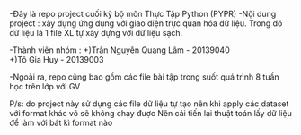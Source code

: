 -Đây là repo project cuối kỳ bộ môn Thực Tập Python (PYPR)
-Nội dung project : xây dựng ứng dụng với giao diện trực quan hóa dữ liệu. 
Trong đó dữ liệu là 1 file XL tự xây dựng với dữ liệu sạch.

-Thành viên nhóm : 
	+)Trần Nguyễn Quang Lâm	- 20139040	
	+)Tô Gia Huy - 20139003

-Ngoài ra, repo cũng bao gồm các file bài tập trong suốt quá trình 8 tuần học trên lớp với GV

P/s: do project này sử dụng các file dữ liệu tự tạo nên khi apply các dataset với format khác vô sẽ không chạy được
Nên cải tiến lại thuật toán lấy dữ liệu để làm với bát kì format nào
